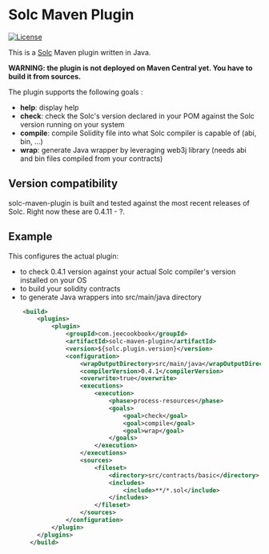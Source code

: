 # Solc Maven Plugin

[![License](https://img.shields.io/github/license/spotify/docker-client.svg)](LICENSE)

This is a [Solc](https://github.com/ethereum/solc) Maven plugin written in Java.

**WARNING: the plugin is not deployed on Maven Central yet. You have to build it from sources.**

The plugin supports the following goals : 

* **help**: display help 
* **check**: check the Solc's version declared in your POM against the Solc version running on your system
* **compile**: compile Solidity file into what Solc compiler is capable of (abi, bin, ...)
* **wrap**: generate Java wrapper by leveraging web3j library (needs abi and bin files compiled from your contracts)

## Version compatibility

solc-maven-plugin is built and tested against the most recent releases of Solc.
Right now these are 0.4.11 - ?.

## Example

This configures the actual plugin:
* to check 0.4.1 version against your actual Solc compiler's version installed on your OS
* to build your solidity contracts 
* to generate Java wrappers into src/main/java directory

```xml
    <build>
        <plugins>
            <plugin>
                <groupId>com.jeecookbook</groupId>
                <artifactId>solc-maven-plugin</artifactId>
                <version>${solc.plugin.version}</version>
                <configuration>
                    <wrapOutputDirectory>src/main/java</wrapOutputDirectory>
                    <compilerVersion>0.4.1</compilerVersion>
                    <overwrite>true</overwrite>
                    <executions>
                        <execution>
                            <phase>process-resources</phase>
                            <goals>
                                <goal>check</goal>                     
                                <goal>compile</goal>
                                <goal>wrap</goal>
                            </goals>
                        </execution>
                    </executions>
                    <sources>
                        <fileset>
                            <directory>src/contracts/basic</directory>
                            <includes>
                                <include>**/*.sol</include>
                            </includes>
                        </fileset>
                    </sources>
                </configuration>
            </plugin>
        </plugins>
      </build>
```
